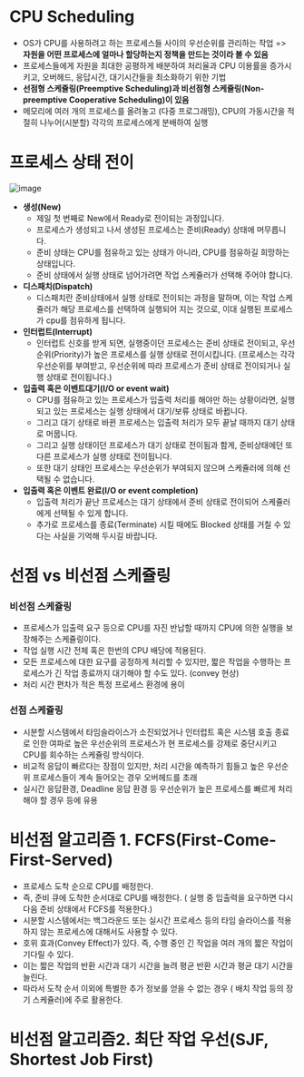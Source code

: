 <h1> CPU Scheduling </h1>

- OS가 CPU를 사용하려고 하는 프로세스들 사이의 우선순위를 관리하는 작업 => <b> 자원을 어떤 프로세스에 얼마나 할당하는지 정책을 만드는 것이라 볼 수 있음 </b>
- 프로세스들에게 자원을 최대한 공평하게 배분하여 처리율과 CPU 이용률을 증가시키고, 오버헤드, 응답시간, 대기시간들을 최소화하기 위한 기법
- <b> 선점형 스케쥴링(Preemptive Scheduling)과 비선점형 스케쥴링(Non-preemptive Cooperative Scheduling)이 있음 </b>
- 메모리에 여러 개의 프로세스를 올려놓고 (다중 프로그래밍), CPU의 가동시간을 적절히 나누어(시분할) 각각의 프로세스에게 분배하여 실행

<h1> 프로세스 상태 전이 </h1>

![image](https://user-images.githubusercontent.com/62228401/233276820-35ed1bbc-cc6b-48c1-b689-e6f4c8fe388f.png)

- <b> 생성(New) </b>
  - 제일 첫 번째로 New에서 Ready로 전이되는 과정입니다.
  - 프로세스가 생성되고 나서 생성된 프로세스는 준비(Ready) 상태에 머무릅니다.
  - 준비 상태는 CPU를 점유하고 있는 상태가 아니라, CPU를 점유하길 희망하는 상태입니다.
  - 준비 상태에서 실행 상태로 넘어가려면 작업 스케쥴러가 선택해 주어야 합니다.
- <b> 디스패치(Dispatch) </b>
  - 디스패치란 준비상태에서 실행 상태로 전이되는 과정을 말하며, 이는 작업 스케쥴러가 해당 프로세스를 선택하여 실행되어 지는 것으로, 이대 실행된 프로세스가 cpu를 점유하게 됩니다.
- <b> 인터럽트(Interrupt) </b>
  - 인터럽트 신호를 받게 되면, 실행중이던 프로세스는 준비 상태로 전이되고, 우선순위(Priority)가 높은 프로세스를 실행 상태로 전이시킵니다. (프로세스는 각각 우선순위를 부여받고, 우선순위에 따라 프로세스가 준비 상태로 전이되거나 실행 상태로 전이됩니다.)
- <b> 입출력 혹은 이벤트대기(I/O or event wait) </b>
  - CPU를 점유하고 있는 프로세스가 입출력 처리를 해야만 하는 상황이라면, 실행되고 있는 프로세스는 실행 상태에서 대기/보류 상태로 바뀝니다.
  - 그리고 대기 상태로 바뀐 프로세스는 입출력 처리가 모두 끝날 때까지 대기 상태로 머뭅니다.
  - 그리고 실행 상태이던 프로세스가 대기 상태로 전이됨과 함게, 준비상태에던 또 다른 프로세스가 실행 상태로 전이됩니다.
  - 또한 대기 상태인 프로세스는 우선순위가 부여되지 않으며 스케쥴러에 의해 선택될 수 없습니다.
- <b> 입출력 혹은 이벤트 완료(I/O or event completion) </b>
  - 입출력 처리가 끝난 프로세스는 대기 상태에서 준비 상태로 전이되어 스케쥴러에게 선택될 수 있게 합니다.
  - 추가로 프로세스를 종료(Terminate) 시킬 때에도 Blocked 상태를 거칠 수 있다는 사실을 기억해 두시길 바랍니다.

<h1> 선점 vs 비선점 스케쥴링 </h1>

<h3> 비선점 스케쥴링 </h3>

- 프로세스가 입출력 요구 등으로 CPU를 자진 반납할 때까지 CPU에 의한 실행을 보장해주는 스케쥴링이다.
- 작업 실행 시간 전체 혹은 한번의 CPU 배당에 적용된다.
- 모든 프로세스에 대한 요구를 공정하게 처리할 수 있지만, 짧은 작업을 수행하는 프로세스가 긴 작업 종료까지 대기해야 할 수도 있다. (convey 현상)
- 처리 시간 편차가 적은 특정 프로세스 환경에 용이

<h3> 선점 스케쥴링 </h3>

- 시분할 시스템에서 타임슬라이스가 소진되었거나 인터럽트 혹은 시스템 호출 종료로 인한 여파로 높은 우선순위의 프로세스가 현 프로세스를 강제로 중단시키고 CPU를 회수하는 스케쥴링 방식이다.
- 비교적 응답이 빠르다는 장점이 있지만, 처리 시간을 예측하기 힘들고 높은 우선순위 프로세스들이 계속 들어오는 경우 오버헤드를 초래
- 실시간 응답환경, Deadline 응답 환경 등 우선순위가 높은 프로세스를 빠르게 처리해야 할 경우 등에 유용

<h1> 비선점 알고리즘 1. FCFS(First-Come-First-Served) </h1>

- 프로세스 도착 순으로 CPU를 배정한다.
- 즉, 준비 큐에 도착한 순서대로 CPU를 배정한다. ( 실행 중 입출력을 요구하면 다시 다음 준비 상태에서 FCFS를 적용한다.)
- 시분할 시스템에서는 백그라운드 또는 실시간 프로세스 등의 타임 슬라이스를 적용하지 않는 프로세스에 대해서도 사용할 수 있다.
- 호위 효과(Convey Effect)가 있다. 즉, 수행 중인 긴 작업을 여러 개의 짧은 작업이 기다릴 수 있다.
- 이는 짧은 작업의 반환 시간과 대기 시간을 늘려 평균 반환 시간과 평균 대기 시간을 늘린다.
- 따라서 도착 순서 이외에 특별한 추가 정보를 얻을 수 없는 경우 ( 배치 작업 등의 장기 스케쥴러)에 주로 활용한다.

<h1> 비선점 알고리즘2. 최단 작업 우선(SJF, Shortest Job First) </h1>
